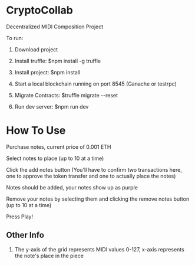 # CryptoCollab
Decentralized MIDI Composition Project

To run:

 1. Download project

 2. Install truffle: $npm install -g truffle
 
 3. Install project: $npm install
 
 4. Start a local blockchain running on port 8545 (Ganache or testrpc)
 
 5. Migrate Contracts: $truffle migrate --reset
 
 6. Run dev server: $npm run dev

# How To Use

Purchase notes, current price of 0.001 ETH

Select notes to place (up to 10 at a time)

Click the add notes button (You'll have to confirm two transactions here, one to approve the token transfer and one to actually place the notes)

Notes should be added, your notes show up as purple

Remove your notes by selecting them and clicking the remove notes button (up to 10 at a time)

Press Play!

 
 ## Other Info
  1. The y-axis of the grid represents MIDI values 0-127, x-axis represents the note's place in the piece
